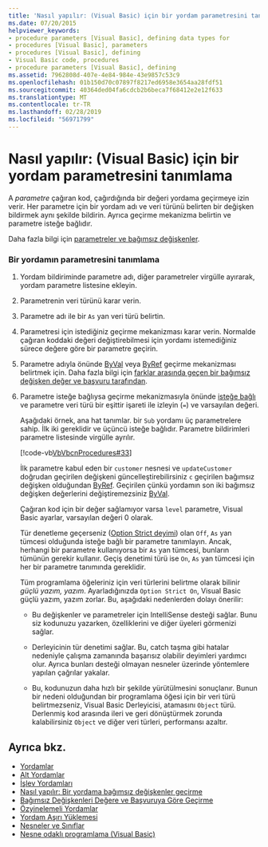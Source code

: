 ```yaml
---
title: 'Nasıl yapılır: (Visual Basic) için bir yordam parametresini tanımlama'
ms.date: 07/20/2015
helpviewer_keywords:
- procedure parameters [Visual Basic], defining data types for
- procedures [Visual Basic], parameters
- procedures [Visual Basic], defining
- Visual Basic code, procedures
- procedure parameters [Visual Basic], defining
ms.assetid: 7962808d-407e-4e84-984e-43e9857c53c9
ms.openlocfilehash: 01b150d70c07897f8217ed6958e3654aa28fdf51
ms.sourcegitcommit: 40364ded04fa6cdcb2b6beca7f68412e2e12f633
ms.translationtype: MT
ms.contentlocale: tr-TR
ms.lasthandoff: 02/28/2019
ms.locfileid: "56971799"
---
```

# <a name="how-to-define-a-parameter-for-a-procedure-visual-basic"></a>Nasıl yapılır: (Visual Basic) için bir yordam parametresini tanımlama
A *parametre* çağıran kod, çağırdığında bir değeri yordama geçirmeye izin verir. Her parametre için bir yordam adı ve veri türünü belirten bir değişken bildirmek aynı şekilde bildirin. Ayrıca geçirme mekanizma belirtin ve parametre isteğe bağlıdır.  
  
 Daha fazla bilgi için [parametreler ve bağımsız değişkenler](./procedure-parameters-and-arguments.md).  
  
### <a name="to-define-a-procedure-parameter"></a>Bir yordamın parametresini tanımlama  
  
1.  Yordam bildiriminde parametre adı, diğer parametreler virgülle ayırarak, yordam parametre listesine ekleyin.  
  
2.  Parametrenin veri türünü karar verin.  
  
3.  Parametre adı ile bir `As` yan veri türü belirtin.  
  
4.  Parametresi için istediğiniz geçirme mekanizması karar verin. Normalde çağıran koddaki değeri değiştirebilmesi için yordamı istemediğiniz sürece değere göre bir parametre geçirin.  
  
5.  Parametre adıyla önünde [ByVal](../../../../visual-basic/language-reference/modifiers/byval.md) veya [ByRef](../../../../visual-basic/language-reference/modifiers/byref.md) geçirme mekanizması belirtmek için. Daha fazla bilgi için [farklar arasında geçen bir bağımsız değişken değer ve başvuru tarafından](./differences-between-passing-an-argument-by-value-and-by-reference.md).  
  
6.  Parametre isteğe bağlıysa geçirme mekanizmasıyla önünde [isteğe bağlı](../../../../visual-basic/language-reference/modifiers/optional.md) ve parametre veri türü bir eşittir işareti ile izleyin (`=`) ve varsayılan değeri.  
  
     Aşağıdaki örnek, ana hat tanımlar. bir `Sub` yordamı üç parametrelere sahip. İlk iki gereklidir ve üçüncü isteğe bağlıdır. Parametre bildirimleri parametre listesinde virgülle ayrılır.  
  
     [!code-vb[VbVbcnProcedures#33](~/samples/snippets/visualbasic/VS_Snippets_VBCSharp/VbVbcnProcedures/VB/Class1.vb#33)]  
  
     İlk parametre kabul eden bir `customer` nesnesi ve `updateCustomer` doğrudan geçirilen değişkeni güncelleştirebilirsiniz `c` geçirilen bağımsız değişken olduğundan [ByRef](../../../../visual-basic/language-reference/modifiers/byref.md). Geçirilen çünkü yordamın son iki bağımsız değişken değerlerini değiştiremezsiniz [ByVal](../../../../visual-basic/language-reference/modifiers/byval.md).  
  
     Çağıran kod için bir değer sağlamıyor varsa `level` parametre, Visual Basic ayarlar, varsayılan değeri 0 olarak.  
  
     Tür denetleme geçerseniz ([Option Strict deyimi](../../../../visual-basic/language-reference/statements/option-strict-statement.md)) olan `Off`, `As` yan tümcesi olduğunda isteğe bağlı bir parametre tanımlayın. Ancak, herhangi bir parametre kullanıyorsa bir `As` yan tümcesi, bunların tümünün gerekir kullanır. Geçiş denetimi türü ise `On`, `As` yan tümcesi için her bir parametre tanımında gereklidir.  
  
     Tüm programlama öğeleriniz için veri türlerini belirtme olarak bilinir *güçlü yazım, yazım*. Ayarladığınızda `Option Strict On`, Visual Basic güçlü yazım, yazım zorlar. Bu, aşağıdaki nedenlerden dolayı önerilir:  
  
    -   Bu değişkenler ve parametreler için IntelliSense desteği sağlar. Bunu siz kodunuzu yazarken, özelliklerini ve diğer üyeleri görmenizi sağlar.  
  
    -   Derleyicinin tür denetimi sağlar. Bu, catch taşma gibi hatalar nedeniyle çalışma zamanında başarısız olabilir deyimleri yardımcı olur. Ayrıca bunları desteği olmayan nesneler üzerinde yöntemlere yapılan çağrılar yakalar.  
  
    -   Bu, kodunuzun daha hızlı bir şekilde yürütülmesini sonuçlanır. Bunun bir nedeni olduğundan bir programlama öğesi için bir veri türü belirtmezseniz, Visual Basic Derleyicisi, atamasını `Object` türü. Derlenmiş kod arasında ileri ve geri dönüştürmek zorunda kalabilirsiniz `Object` ve diğer veri türleri, performansı azaltır.  
  
## <a name="see-also"></a>Ayrıca bkz.

- [Yordamlar](./index.md)
- [Alt Yordamlar](./sub-procedures.md)
- [İşlev Yordamları](./function-procedures.md)
- [Nasıl yapılır: Bir yordama bağımsız değişkenler geçirme](./how-to-pass-arguments-to-a-procedure.md)
- [Bağımsız Değişkenleri Değere ve Başvuruya Göre Geçirme](./passing-arguments-by-value-and-by-reference.md)
- [Özyinelemeli Yordamlar](./recursive-procedures.md)
- [Yordam Aşırı Yüklemesi](./procedure-overloading.md)
- [Nesneler ve Sınıflar](../../../../visual-basic/programming-guide/language-features/objects-and-classes/index.md)
- [Nesne odaklı programlama (Visual Basic)](../../concepts/object-oriented-programming.md)
